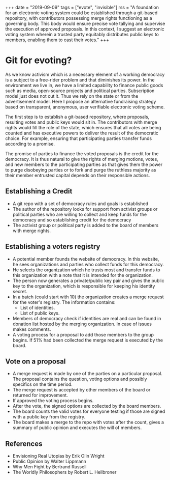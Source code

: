 +++
date = "2019-09-09"
tags = ["evote", "invisible"]
rss = "A foundation for an electronic voting system could be established through a git-based repository, with contributors possessing merge rights functioning as a governing body. This body would ensure precise vote tallying and supervise the execution of approved proposals. In this context, I suggest an electronic voting system wherein a trusted party equitably distributes public keys to members, enabling them to cast their votes."
+++

#  Git for evoting?

As we know activism which is a necessary element of a working democracy is a subject to a free-rider problem and that diminishes its power. In the environment we live in, we have a limited capability to finance public goods such as media, open-source projects and political parties. Subscription model just does not cut it. Thus we rely on the state or from the advertisement model. Here I propose an alternative fundraising strategy based on transparent, anonymous, user verifiable electronic voting scheme.

The first step is to establish a git-based repository, where proposals, resulting votes and public keys would sit in. The contributors with merge rights would fill the role of the state, which ensures that all votes are being counted and has executive powers to deliver the result of the democratic choice. For example, ensuring that participating parties transfer funds according to a promise.

The promise of parties to finance the voted proposals is the credit for the democracy. It is thus natural to give the rights of merging motions, votes, and new members to the participating parties as that gives them the power to purge disobeying parties or to fork and purge the ruthless majority as their member entrusted capital depends on their responsible actions.

## Establishing a Credit

- A git repo with a set of democracy rules and goals is established
- The author of the repository looks for support from activist groups or political parties who are willing to collect and keep funds for the democracy and so establishing credit for the democracy
- The activist group or political party is added to the board of members with merge rights.

## Establishing a voters registry

- A potential member founds the website of democracy. In this website, he sees organizations and parties who collect funds for this democracy.
- He selects the organization which he trusts most and transfer funds to this organization with a note that it is intended for the organization.
- The person now generates a private/public key pair and gives the public key to the organization, which is responsible for keeping his identity secret.
- In a batch (could start with 10) the organization creates a merge request for the voter's registry. The information contains:
  - List of identities.
  - List of public keys.
- Members of democracy check if identities are real and can be found in donation list hosted by the merging organization. In case of issues makes comments.
- A voting process for a proposal to add those members to the group begins. If 51% had been collected the merge request is executed by the board. 

## Vote on a proposal

- A merge request is made by one of the parties on a particular proposal. The proposal contains the question, voting options and possibly specifics on the time period.
- The merge request is accepted by other members of the board or returned for improvement.
- If approved the voting process begins.
- After the vote, the signed options are collected by the board members.
- The board counts the valid votes for everyone testing if those are signed with a public key from the registry. 
- The board makes a merge to the repo with votes after the count, gives a summary of public opinion and executes the will of members.

## References

- Envisioning Real Utopias by Erik Olin Wright
- Public Opinion by Walter Lippmann
- Why Men Fight by Bertrand Russell
- The Worldly Philosophers by Robert L. Heilbroner
